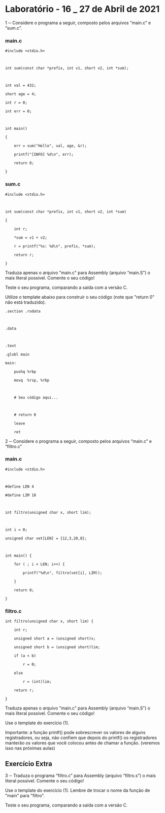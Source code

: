 # Laboratório - 16 _ 27 de Abril de 2021

1 ─ Considere o programa a seguir, composto pelos arquivos “main.c” e “sum.c”.

### main.c

    #include <stdio.h>



    int sum(const char *prefix, int v1, short v2, int *sum);



    int val = 432;

    short age = 4;

    int r = 0;

    int err = 0;



    int main()

    {

        err = sum("Hello", val, age, &r);

        printf("[INFO] %d\n", err);

        return 0;

    }

### sum.c

    #include <stdio.h>



    int sum(const char *prefix, int v1, short v2, int *sum)

    {

        int r;

        *sum = v1 + v2;

        r = printf("%s: %d\n", prefix, *sum);

        return r;

    }

Traduza apenas o arquivo "main.c" para Assembly (arquivo “main.S”) o mais literal possível.  Comente o seu código!

Teste o seu programa, comparando a saída com a versão C.

Utilize o template abaixo para construir o seu código (note que "return 0" não está traduzido).

    .section .rodata



    .data



    .text

    .globl main

    main:

        pushq %rbp

        movq  %rsp, %rbp



        # Seu código aqui...



        # return 0

        leave

        ret

2 ─ Considere o programa a seguir, composto pelos arquivos “main.c” e “filtro.c”

### main.c

    #include <stdio.h>



    #define LEN 4

    #define LIM 10



    int filtro(unsigned char x, short lim);



    int i = 0;

    unsigned char vet[LEN] = {12,3,20,8};



    int main() {

        for ( ; i < LEN; i++) {

            printf("%d\n", filtro(vet[i], LIM));

        }

        return 0;

    }

### filtro.c

    int filtro(unsigned char x, short lim) {

        int r;

        unsigned short a = (unsigned short)x;

        unsigned short b = (unsigned short)lim;

        if (a < b)

            r = 0;

        else

            r = (int)lim;

        return r;

    }

Traduza apenas o arquivo "main.c" para Assembly (arquivo “main.S”) o mais literal possível.  Comente o seu código!

Use o template do exercício (1).

Importante: a função printf() pode sobrescrever os valores de alguns registradores, ou seja, não confiem que depois do printf() os registradores manterão os valores que você colocou antes de chamar a função. (veremos isso nas próximas aulas)

## Exercício Extra
3 ─ Traduza o programa “filtro.c” para Assembly (arquivo “filtro.s”) o mais literal possível. Comente o seu código!

Use o template do exercício (1). Lembre de trocar o nome da função de "main" para "filtro".

Teste o seu programa, comparando a saída com a versão C.